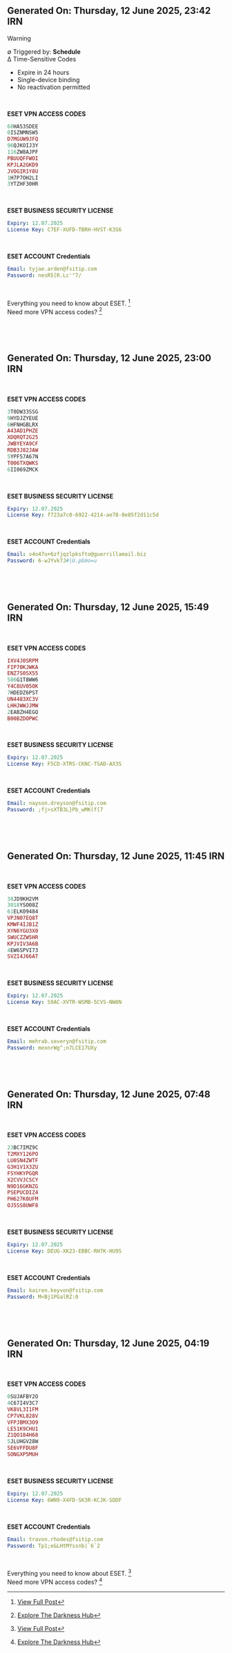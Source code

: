 #

## Generated On: Thursday, 12 June 2025, 23:42 IRN

> [!WARNING]
>
> ∅ Triggered by: **Schedule**  
> ∆ Time-Sensitive Codes  
> - Expire in 24 hours
> - Single-device binding
> - No reactivation permitted

<br />

**ESET VPN ACCESS CODES**

```ruby
68HA53SDEE
0ISZNMNSW5
D7MGUW9JFQ
96QJKOIJ3Y
116ZW8AJPF
PBUUQFFWOI
KPJLA2GKD9
JVOGIR1Y8U
1H7P7OH2LI
3YTZHF30HR
```

<br />

**ESET BUSINESS SECURITY LICENSE**

```yml
Expiry: 12.07.2025
License Key: C7EF-XUFD-TBRH-HVST-K3S6
```

<br />

**ESET ACCOUNT Credentials**

```yml
Email: tyjae.arden@fsitip.com
Password: nesR5[R.Lc'"7/
```

<br />

Everything you need to know about ESET. [^1]  
Need more VPN access codes? [^2]

<br><br />

#

## Generated On: Thursday, 12 June 2025, 23:00 IRN

<br />

**ESET VPN ACCESS CODES**

```ruby
3T0DW33SSG
9HYDJZYEUE
6HFNHGBLRX
A43AD1PHZE
XDQRQT2G25
JWBYEYA9CF
RDB3J82JAW
5YPF57A67N
T006TXQWKS
6II069ZMCK
```

<br />

**ESET BUSINESS SECURITY LICENSE**

```yml
Expiry: 12.07.2025
License Key: f723a7c0-6922-4214-ae78-8e85f2d11c5d
```

<br />

**ESET ACCOUNT Credentials**

```yml
Email: v4o47u+6zfjqzlpksfto@guerrillamail.biz
Password: 6-wJYvk7J#|U.pGmo=u
```

<br><br />

#

## Generated On: Thursday, 12 June 2025, 15:49 IRN

<br />

**ESET VPN ACCESS CODES**

```ruby
IXV4J0SRPM
FIP70KJWKA
ENZ7S0SX55
586G1T8WW6
Y4C8UV05OK
7HDEDZ6PST
UN4483XC3V
LHHJWWJJMW
2EABZH4EGQ
B00BZDOPWC
```

<br />

**ESET BUSINESS SECURITY LICENSE**

```yml
Expiry: 12.07.2025
License Key: F5CD-XTRS-CKNC-TSAD-AX3S
```

<br />

**ESET ACCOUNT Credentials**

```yml
Email: nayson.dreyson@fsitip.com
Password: ;fj>sXTB3L}Pb_wMK(f[7
```

<br><br />

#

## Generated On: Thursday, 12 June 2025, 11:45 IRN

<br />

**ESET VPN ACCESS CODES**

```ruby
38JD9KH2VM
3018YSO08Z
61ELK09484
VPJN07EQ8T
KMWF4IJB1Z
XYN6YGU3X0
SWUCZZW5HR
KPJVIV3A6B
4EW6SPVI73
SVZI4J66AT
```

<br />

**ESET BUSINESS SECURITY LICENSE**

```yml
Expiry: 12.07.2025
License Key: S9AC-XVTR-WSMB-5CVS-NW8N
```

<br />

**ESET ACCOUNT Credentials**

```yml
Email: mehrab.severyn@fsitip.com
Password: mexnrWg^;n7LCE17UXy
```

<br></br>

#

## Generated On: Thursday, 12 June 2025, 07:48 IRN

<br  />

**ESET VPN ACCESS CODES**

```ruby
23BC7IMZ9C
T2MXY126PO
LU0SN4ZWTF
G3H1V1X3ZU
FSYHKYPGQR
X2CVVJCSCY
N9D16GKNZG
PSEPUCDIZ4
PH627K0UFM
OJ5SS8UWF8
```

<br />

**ESET BUSINESS SECURITY LICENSE**

```yml
Expiry: 12.07.2025
License Key: DEUG-XK23-EBBC-RH7K-HU9S
```

<br />

**ESET ACCOUNT Credentials**

```yml
Email: kairen.keyvon@fsitip.com
Password: M<Bj1PGalRZ:0
```

<br></br>

#

## Generated On: Thursday, 12 June 2025, 04:19 IRN

<br  />

**ESET VPN ACCESS CODES**

```ruby
0SUJAFBY2O
4C67I4V3C7
VK8VL3I1FM
CP7VKL828V
VFPJBMX3O9
LE51K9CHU1
Z1QO184H68
5JLUHGV28W
SE6VFFDU8F
SONGXP5MUH
```

<br />

**ESET BUSINESS SECURITY LICENSE**

```yml
Expiry: 12.07.2025
License Key: 6WN9-X4FD-SK3R-KCJK-SDDF
```

<br />

**ESET ACCOUNT Credentials**

```yml
Email: travon.rhodes@fsitip.com
Password: Tp1;e&LHtMYssnb|`6`2
```

<br />

Everything you need to know about ESET. [^1]  
Need more VPN access codes? [^2]  

[^1]: [View Full Post](https://t.me/F_NiREvil/2113)

[^2]: [Explore The Darkness Hub](https://t.me/Eset_key_trial)
